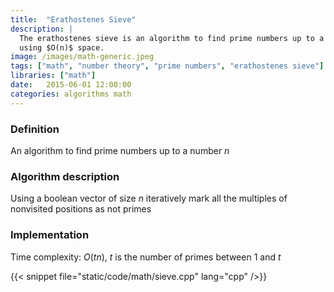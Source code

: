 ```yaml
---
title:  "Erathostenes Sieve"
description: |
  The erathostenes sieve is an algorithm to find prime numbers up to a positive number $n$
  using $O(n)$ space.
image: /images/math-generic.jpeg
tags: ["math", "number theory", "prime numbers", "erathostenes sieve"]
libraries: ["math"]
date:   2015-06-01 12:00:00
categories: algorithms math
---
```


### Definition

An algorithm to find prime numbers up to a number $n$

### Algorithm description

Using a boolean vector of size $n$ iteratively mark all the multiples of nonvisited positions as not primes

### Implementation

Time complexity: $O(tn)$, $t$ is the number of primes between $1$ and $t$

{{< snippet file="static/code/math/sieve.cpp" lang="cpp" />}}
